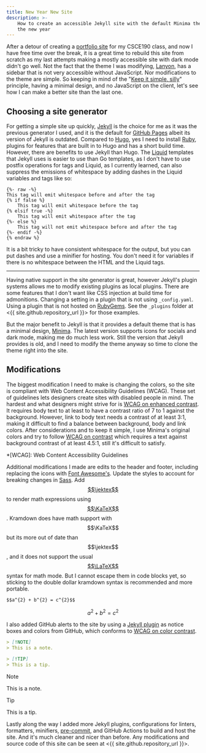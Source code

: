 ```yaml
---
title: New Year New Site
description: >-
    How to create an accessible Jekyll site with the default Minima theme for
    the new year
---
```


After a detour of creating a [portfolio site](/CSCE190) for my CSCE190 class,
and now I have free time over the break, it is a great time to rebuild this site
from scratch as my last attempts making a mostly accessible site with dark mode
didn't go well. Not the fact that the theme I was modifying,
[Lanyon](https://github.com/poole/lanyon), has a sidebar that is not very
accessible without JavaScript. Nor modifications to the theme are simple. So
keeping in mind of the "[Keep it simple, silly][KISS]" principle, having a
minimal design, and no JavaScript on the client, let's see how I can make a
better site than the last one.

[KISS]: https://en.wikipedia.org/wiki/KISS_principle

## Choosing a site generator

For getting a simple site up quickly, [Jekyll](https://jekyllrb.com) is the
choice for me as it was the previous generator I used, and it is the default for
[GitHub Pages](https://pages.github.com/versions/) albeit its version of Jekyll
is outdated. Compared to [Hugo](https://gohugo.io), yes I need to install
[Ruby](https://www.ruby-lang.org), plugins for features that are built in to
Hugo and has a short build time. However, there are benefits to use Jekyll than
Hugo. The [Liquid](https://shopify.github.io/liquid/) templates that Jekyll uses
is easier to use than Go templates, as I don't have to use postfix operations
for tags and Liquid, as I currently learned, can also suppress the emissions of
whitespace by adding dashes in the Liquid variables and tags like so:

```liquid
{%- raw -%}
This tag will emit whitespace before and after the tag
{% if false %}
    This tag will emit whitespace before the tag
{% elsif true -%}
    This tag will emit whitespace after the tag
{%- else %}
    This tag will not emit whitespace before and after the tag
{%- endif -%}
{% endraw %}
```

It is a bit tricky to have consistent whitespace for the output, but you can put
dashes and use a minifier for hosting. You don't need it for variables if there
is no whitespace between the HTML and the Liquid tags.

---

<!-- LTeX: enabled=false -->
Having native support in the site generator is great, however Jekyll's plugin
systems allows me to modify existing plugins as local plugins. There are some
features that I don't want like CSS injection at build time for admonitions.
Changing a setting in a plugin that is not using `_config.yaml`. Using a plugin
that is not hosted on [RubyGems](https://rubygems.org/). See the `_plugins`
folder at <{{ site.github.repository_url }}> for those examples.
<!-- LTex: enabled=true -->

But the major benefit to Jekyll is that it provides a default theme that is has
a minimal design, [Minima](https://github.com/jekyll/minima). The latest version
supports icons for socials and dark mode, making me do much less work. Still the
version that Jekyll provides is old, and I need to modify the theme anyway so
time to clone the theme right into the site.

## Modifications

The biggest modification I need to make is changing the colors, so the site is
compliant with Web Content Accessibility Guidelines (WCAG). These set of
guidelines lets designers create sites with disabled people in mind. The hardest
and what designers might strive for is
[WCAG on enhanced contrast](https://www.w3.org/TR/WCAG22/#contrast-enhanced). It
requires body text to at least to have a contrast ratio of 7 to 1 against the
background. However, link to body text needs a contrast of at least 3:1, making
it difficult to find a balance between background, body and link colors. After
considerations and to keep it simple, I use Minima's original colors and try to
follow [WCAG on contrast][wcag-1.4.3] which requires a text against background
contrast of at least 4.5:1, still it's difficult to satisfy.

[wcag-1.4.3]: https://www.w3.org/TR/WCAG22/#contrast-minimum

*[WCAG]: Web Content Accessibility Guidelines

Additional modifications I made are edits to the header and footer, including
replacing the icons with [Font Awesome's](https://fontawesome.com). Update the
styles to account for breaking changes in [Sass](https://sass-lang.com). Add
[$$\jektex$$](https://github.com/yagarea/jektex) to render math expressions
using [$$\KaTeX$$](https://katex.org). Kramdown does have math support with
$$\KaTeX$$ but its more out of date than $$\jektex$$, and it does not support
the usual [$$\LaTeX$$](https://www.latex-project.org/) syntax for math mode. But
I cannot escape them in code blocks yet, so sticking to the double dollar
kramdown syntax is recommended and more portable.

```markdown
$$a^{2} + b^{2} = c^{2}$$
```

$$a^{2} + b^{2} = c^{2}$$

I also added GitHub alerts to the site by using a
[Jekyll plugin](https://github.com/Helveg/jekyll-gfm-admonitions) as notice
boxes and colors from GitHub, which conforms to
[WCAG on color contrast][wcag-1.4.3].

```markdown
> [!NOTE]
> This is a note.

> [!TIP]
> This is a tip.
```

> [!NOTE]
> This is a note.

<!--  -->

> [!TIP]
> This is a tip.

<!-- LTeX: enabled=false -->
Lastly along the way I added more Jekyll plugins, configurations for linters,
formatters, minifiers, [pre-commit](https://pre-commit.com/), and GitHub Actions
to build and host the site. And it's much cleaner and nicer than before. Any
modifications and source code of this site can be seen at
<{{ site.github.repository_url }}>.
<!-- LTex: enabled=true -->
